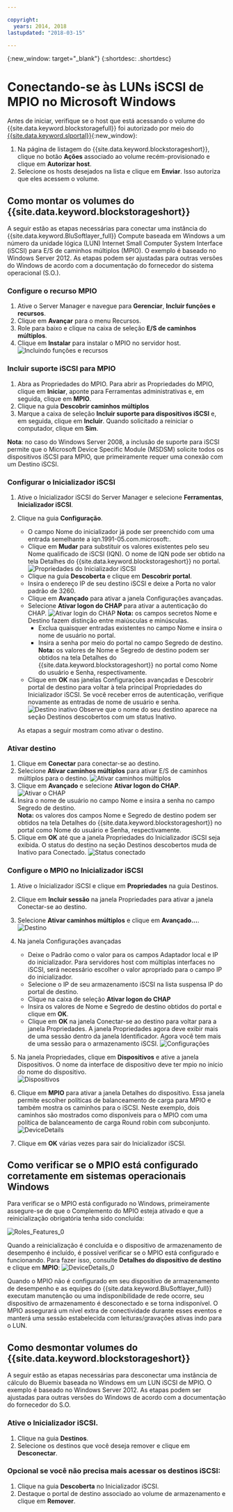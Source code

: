 ```yaml
---

copyright:
  years: 2014, 2018
lastupdated: "2018-03-15"

---
```

{:new_window: target="_blank"}
{:shortdesc: .shortdesc}

# Conectando-se às LUNs iSCSI de MPIO no Microsoft Windows

Antes de iniciar, verifique se o host que está acessando o volume do {{site.data.keyword.blockstoragefull}} foi autorizado por meio do [{{site.data.keyword.slportal}}](https://control.softlayer.com/){:new_window}:

1. Na página de listagem do {{site.data.keyword.blockstorageshort}}, clique no
botão **Ações** associado ao volume recém-provisionado e clique em
**Autorizar host**.
2. Selecione os hosts desejados na lista e clique em **Enviar**. Isso autoriza que eles acessem o volume.

## Como montar os volumes do {{site.data.keyword.blockstorageshort}}

A seguir estão as etapas necessárias para conectar uma instância
do {{site.data.keyword.BluSoftlayer_full}} Compute baseada em Windows a um número da unidade lógica
(LUN) Internet Small Computer System Interface (iSCSI) para E/S de caminhos múltiplos (MPIO). O exemplo é baseado no Windows Server 2012. As etapas podem ser ajustadas para outras versões do Windows de
acordo com a documentação do fornecedor do sistema operacional (S.O.).

### Configure o recurso MPIO

1. Ative o Server Manager e navegue para **Gerenciar**, **Incluir funções e
recursos**.
2. Clique em **Avançar** para o menu Recursos.
3. Role para baixo e clique na caixa de seleção **E/S de caminhos múltiplos**.
4. Clique em **Instalar** para instalar o MPIO no servidor host.
![Incluindo funções e recursos](/images/Roles_Features.png)

### Incluir suporte iSCSI para MPIO

1. Abra as Propriedades do MPIO. Para abrir as Propriedades do MPIO, clique em
**Iniciar**, aponte para Ferramentas administrativas e, em seguida, clique em
**MPIO**.
2. Clique na guia **Descobrir caminhos múltiplos**
3. Marque a caixa de seleção **Incluir suporte para dispositivos iSCSI**
e, em seguida, clique em **Incluir**. Quando solicitado a reiniciar o computador, clique em
**Sim**.

**Nota**: no caso do Windows Server 2008, a inclusão de suporte para iSCSI permite que
o Microsoft Device Specific Module (MSDSM) solicite todos os dispositivos iSCSI para MPIO, que primeiramente
requer uma conexão com um Destino iSCSI.

### Configurar o Inicializador iSCSI

1. Ative o Inicializador iSCSI do Server Manager e selecione **Ferramentas**,
**Inicializador iSCSI**.
2. Clique na guia **Configuração**.
    - O campo Nome do inicializador já pode ser preenchido com uma entrada semelhante a
iqn.1991-05.com.microsoft:.
    - Clique em **Mudar** para substituir os valores existentes pelo seu Nome
qualificado de iSCSI (IQN). O nome de IQN pode ser obtido na tela
Detalhes do {{site.data.keyword.blockstorageshort}} no portal.
![Propriedades do Inicializador iSCSI](/images/iSCSI.png)
    - Clique na guia **Descoberta** e clique em **Descobrir
portal**.
    - Insira o endereço IP de seu destino iSCSI e deixe a Porta no valor padrão de 3260. 
    - Clique em **Avançado** para ativar a janela Configurações avançadas.
    - Selecione **Ativar logon do CHAP** para ativar a autenticação do CHAP.
![Ativar login do CHAP](/images/Advanced_0.png)
    **Nota:** os campos secretos Nome e Destino fazem distinção entre maiúsculas e
minúsculas.
         - Exclua quaisquer entradas existentes no campo Nome e insira o nome de usuário no portal.
         - Insira a senha por meio do portal no campo Segredo de destino.<br/>
         **Nota:** os valores de Nome e Segredo de destino podem ser obtidos na tela Detalhes
do {{site.data.keyword.blockstorageshort}} no portal como Nome do usuário e Senha, respectivamente.
    - Clique em **OK** nas janelas Configurações avançadas e Descobrir portal de
destino para voltar à tela principal Propriedades do Inicializador iSCSI. Se você receber erros de
autenticação, verifique novamente as entradas de nome de usuário e senha.
![Destino inativo](/images/Inactive_0.png)
    Observe que o nome do seu destino aparece na seção Destinos descobertos com um status Inativo. 
    
    As etapas a seguir mostram como ativar o destino.
    
### Ativar destino

1. Clique em **Conectar** para conectar-se ao destino.
2. Selecione **Ativar caminhos múltiplos** para ativar E/S de
caminhos múltiplos para o destino. ![Ativar caminhos múltiplos](/images/Connect_0.png)
3. Clique em **Avançado** e selecione **Ativar logon do CHAP**.
![Ativar o CHAP](/images/chap_0.png)
4. Insira o nome de usuário no campo Nome e insira a senha no campo Segredo de destino.<br/>
**Nota:** os valores dos campos Nome e Segredo de destino podem ser obtidos na tela Detalhes
do {{site.data.keyword.blockstorageshort}} no portal como Nome do usuário e Senha, respectivamente.
5. Clique em **OK** até que a janela Propriedades do Inicializador iSCSI seja
exibida. O status do destino na seção Destinos descobertos muda de Inativo para Conectado.
![Status conectado](/images/Connected.png) 


### Configure o MPIO no Inicializador iSCSI

1. Ative o Inicializador iSCSI e clique em **Propriedades** na guia Destinos.
2. Clique em **Incluir sessão** na janela Propriedades para ativar a janela
Conectar-se ao destino.
3. Selecione **Ativar caminhos múltiplos** e clique em
**Avançado...**.
![Destino](/images/Target.png) 
  
4. Na janela Configurações avançadas
   - Deixe o Padrão como o valor para os campos Adaptador local e IP do inicializador. Para servidores
host com múltiplas interfaces no iSCSI, será necessário escolher o valor apropriado para o campo IP do
inicializador.
   - Selecione o IP de seu armazenamento iSCSI na lista suspensa IP do portal de destino.
   - Clique na caixa de seleção **Ativar logon do CHAP**
   - Insira os valores de Nome e Segredo de destino obtidos do portal e clique em
**OK**.
   - Clique em **OK** na janela Conectar-se ao destino para voltar para a janela
Propriedades. A janela Propriedades agora deve exibir mais de uma sessão dentro da janela Identificador. Agora
você tem mais de uma sessão para o armazenamento iSCSI.
![Configurações](/images/Settings.png) 
   
5. Na janela Propriedades, clique em **Dispositivos** e ative a janela Dispositivos. O nome da interface de dispositivo deve ter mpio no início do nome do dispositivo. <br/>
  ![Dispositivos](/images/Devices.png) 
  
6. Clique em **MPIO** para ativar a janela Detalhes do dispositivo. Essa janela
permite escolher políticas de balanceamento de carga para MPIO e também mostra os caminhos para o iSCSI. Neste
exemplo, dois caminhos são mostrados como disponíveis para o MPIO com uma política de balanceamento de carga
Round robin com subconjunto.
![DeviceDetails](/images/DeviceDetails.png) 
  
7. Clique em **OK** várias vezes para sair do Inicializador iSCSI.



## Como verificar se o MPIO está configurado corretamente em sistemas operacionais Windows

Para verificar se o MPIO está configurado no Windows, primeiramente assegure-se de que o Complemento do MPIO
esteja ativado e que a reinicialização obrigatória tenha sido concluída:

![Roles_Features_0](/images/Roles_Features_0.png)

Quando a reinicialização é concluída e o dispositivo de armazenamento de desempenho é incluído,
é possível verificar se o MPIO está configurado e funcionando. Para fazer isso, consulte **Detalhes do
dispositivo de destino** e clique em **MPIO**:
![DeviceDetails_0](/images/DeviceDetails_0.png)

Quando o MPIO não é configurado em seu dispositivo de armazenamento de desempenho e as
equipes do {{site.data.keyword.BluSoftlayer_full}} executam manutenção ou uma indisponibilidade de
rede ocorre, seu dispositivo de armazenamento é desconectado e se torna indisponível. O MPIO assegurará
um nível extra de conectividade durante esses eventos e manterá uma sessão estabelecida com leituras/gravações
ativas indo para o LUN.

## Como desmontar volumes do {{site.data.keyword.blockstorageshort}}

A seguir estão as etapas necessárias para desconectar uma instância de cálculo do Bluemix baseada no
Windows em um LUN iSCSI de MPIO. O exemplo é baseado no Windows Server 2012. As etapas podem ser ajustadas
para outras versões do Windows de acordo com a documentação do fornecedor do S.O.

### Ative o Inicializador iSCSI.

1. Clique na guia **Destinos**.
2. Selecione os destinos que você deseja remover e clique em **Desconectar**.

### Opcional se você não precisa mais acessar os destinos iSCSI:

1. Clique na guia **Descoberta** no Inicializador iSCSI.
2. Destaque o portal de destino associado ao volume de armazenamento e clique em
**Remover**.
